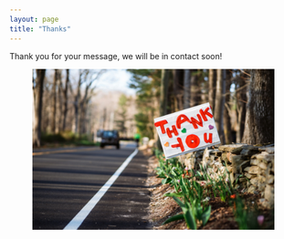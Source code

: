 ```yaml
---
layout: page
title: "Thanks"
---
```

<p> </p>

Thank you for your message, we will be in contact soon!

<figure>
  <img src="assets/images/thanks.jpg" />
</figure>
